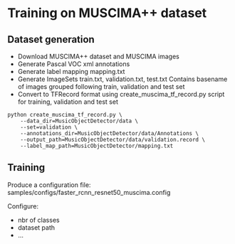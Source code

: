 
# Training on MUSCIMA++ dataset

## Dataset generation

* Download MUSCIMA++ dataset and MUSCIMA images
* Generate Pascal VOC xml annotations
* Generate label mapping mapping.txt
* Generate ImageSets train.txt, validation.txt, test.txt
  Contains basename of images grouped following train, validation and test set
* Convert to TFRecord format using create_muscima_tf_record.py script for training, validation and test set

```
python create_muscima_tf_record.py \
    --data_dir=MusicObjectDetector/data \
    --set=validation \
    --annotations_dir=MusicObjectDetector/data/Annotations \
    --output_path=MusicObjectDetector/data/validation.record \
    --label_map_path=MusicObjectDetector/mapping.txt
```

## Training

Produce a configuration file: samples/configs/faster_rcnn_resnet50_muscima.config

Configure:

* nbr of classes
* dataset path
* ...


